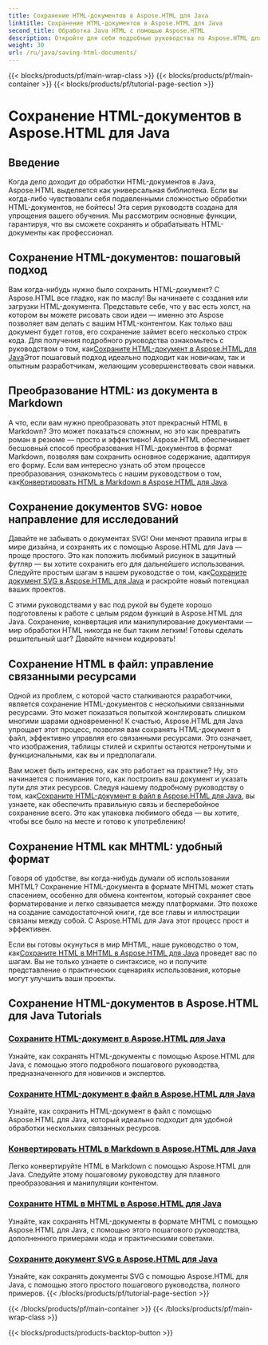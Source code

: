 ```yaml
---
title: Сохранение HTML-документов в Aspose.HTML для Java
linktitle: Сохранение HTML-документов в Aspose.HTML для Java
second_title: Обработка Java HTML с помощью Aspose.HTML
description: Откройте для себя подробные руководства по Aspose.HTML для Java, которые помогут вам сохранять HTML-документы, преобразовывать их в Markdown и многое другое.
weight: 30
url: /ru/java/saving-html-documents/
---
```


{{< blocks/products/pf/main-wrap-class >}}
{{< blocks/products/pf/main-container >}}
{{< blocks/products/pf/tutorial-page-section >}}

# Сохранение HTML-документов в Aspose.HTML для Java

## Введение

Когда дело доходит до обработки HTML-документов в Java, Aspose.HTML выделяется как универсальная библиотека. Если вы когда-либо чувствовали себя подавленными сложностью обработки HTML-документов, не бойтесь! Эта серия руководств создана для упрощения вашего обучения. Мы рассмотрим основные функции, гарантируя, что вы сможете сохранять и обрабатывать HTML-документы как профессионал. 

## Сохранение HTML-документов: пошаговый подход

 Вам когда-нибудь нужно было сохранить HTML-документ? С Aspose.HTML все гладко, как по маслу! Вы начинаете с создания или загрузки HTML-документа. Представьте себе, что у вас есть холст, на котором вы можете рисовать свои идеи — именно это Aspose позволяет вам делать с вашим HTML-контентом. Как только ваш документ будет готов, его сохранение займет всего несколько строк кода. Для получения подробного руководства ознакомьтесь с руководством о том, как[Сохраните HTML-документ в Aspose.HTML для Java](./save-html-document/)Этот пошаговый подход идеально подходит как новичкам, так и опытным разработчикам, желающим усовершенствовать свои навыки.

## Преобразование HTML: из документа в Markdown

 А что, если вам нужно преобразовать этот прекрасный HTML в Markdown? Это может показаться сложным, но это как превратить роман в резюме — просто и эффективно! Aspose.HTML обеспечивает бесшовный способ преобразования HTML-документов в формат Markdown, позволяя вам сохранить основное содержание, адаптируя его форму. Если вам интересно узнать об этом процессе преобразования, ознакомьтесь с нашим руководством о том, как[Конвертировать HTML в Markdown в Aspose.HTML для Java](./convert-html-to-markdown/). 

## Сохранение документов SVG: новое направление для исследований

 Давайте не забывать о документах SVG! Они меняют правила игры в мире дизайна, и сохранять их с помощью Aspose.HTML для Java — проще простого. Это как положить любимый рисунок в защитный футляр — вы хотите сохранить его для дальнейшего использования. Следуйте простым шагам в нашем руководстве о том, как[Сохраните документ SVG в Aspose.HTML для Java](./save-svg-document/) и раскройте новый потенциал ваших проектов.

С этими руководствами у вас под рукой вы будете хорошо подготовлены к работе с целым рядом функций в Aspose.HTML для Java. Сохранение, конвертация или манипулирование документами — мир обработки HTML никогда не был таким легким! Готовы сделать решительный шаг? Давайте начнем кодировать!

## Сохранение HTML в файл: управление связанными ресурсами

Одной из проблем, с которой часто сталкиваются разработчики, является сохранение HTML-документов с несколькими связанными ресурсами. Это может показаться попыткой жонглировать слишком многими шарами одновременно! К счастью, Aspose.HTML для Java упрощает этот процесс, позволяя вам сохранять HTML-документ в файл, эффективно управляя его связанными ресурсами. Это означает, что изображения, таблицы стилей и скрипты остаются нетронутыми и функциональными, как вы и предполагали. 

Вам может быть интересно, как это работает на практике? Ну, это начинается с понимания того, как построить ваш документ и указать пути для этих ресурсов. Следуя нашему подробному руководству о том, как[Сохраните HTML-документ в файл в Aspose.HTML для Java](./save-html-to-file/), вы узнаете, как обеспечить правильную связь и бесперебойное сохранение всего. Это как упаковка любимого обеда — вы хотите, чтобы все было на месте и готово к употреблению!

## Сохранение HTML как MHTML: удобный формат

Говоря об удобстве, вы когда-нибудь думали об использовании MHTML? Сохранение HTML-документа в формате MHTML может стать спасением, особенно для обмена контентом, который сохраняет свое форматирование и легко связывается между платформами. Это похоже на создание самодостаточной книги, где все главы и иллюстрации связаны между собой. С Aspose.HTML для Java этот процесс прост и эффективен.

 Если вы готовы окунуться в мир MHTML, наше руководство о том, как[Сохраните HTML в MHTML в Aspose.HTML для Java](./save-html-to-mhtml/) проведет вас по шагам. Вы не только узнаете о синтаксисе, но и получите представление о практических сценариях использования, которые могут улучшить ваши проекты. 

## Сохранение HTML-документов в Aspose.HTML для Java Tutorials
### [Сохраните HTML-документ в Aspose.HTML для Java](./save-html-document/)
Узнайте, как сохранять HTML-документы с помощью Aspose.HTML для Java, с помощью этого подробного пошагового руководства, предназначенного для новичков и экспертов.
### [Сохраните HTML-документ в файл в Aspose.HTML для Java](./save-html-to-file/)
Узнайте, как сохранить HTML-документ в файл с помощью Aspose.HTML для Java, который идеально подходит для удобной обработки нескольких связанных ресурсов.
### [Конвертировать HTML в Markdown в Aspose.HTML для Java](./convert-html-to-markdown/)
Легко конвертируйте HTML в Markdown с помощью Aspose.HTML для Java. Следуйте этому пошаговому руководству для плавного преобразования и манипуляции контентом.
### [Сохраните HTML в MHTML в Aspose.HTML для Java](./save-html-to-mhtml/)
Узнайте, как сохранять HTML-документы в формате MHTML с помощью Aspose.HTML для Java, с помощью этого пошагового руководства, дополненного примерами кода и практическими советами.
### [Сохраните документ SVG в Aspose.HTML для Java](./save-svg-document/)
Узнайте, как сохранять документы SVG с помощью Aspose.HTML для Java, с помощью этого простого пошагового руководства, полного примеров.
{{< /blocks/products/pf/tutorial-page-section >}}

{{< /blocks/products/pf/main-container >}}
{{< /blocks/products/pf/main-wrap-class >}}

{{< blocks/products/products-backtop-button >}}
